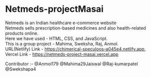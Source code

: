 # Netmeds-projectMasai
Netmeds is an Indian healthcare e-commerce website	   
Netmeds sells prescription-based medicines and also health-related products online.	    
Here we have used - HTML, CSS, and JavaScript.	   
This is a group project - Mahima, Sweksha, Raj, Anmol.     
URL(Netlify) Link - https://chimerical-speculoos-a045e4.netlify.app,        
Vercel Link - https://netmeds-project-masai.vercel.app

Contributor :- 
@Anmol179
@Mahima29Jaiswal
@Raj-kumarpatel
@Swekshapa4
